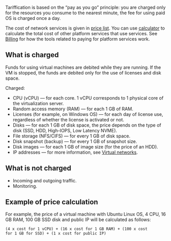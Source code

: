 Tariffication is based on the “pay as you go” principle: you are charged only for the resources you consume to the nearest minute, the fee for using paid OS is charged once a day.

The cost of network services is given in [price list](https://mcs.mail.ru/pricelist). You can use [calculator](https://mcs.mail.ru/pricing) to calculate the total cost of other platform services that use services. See [Billing](../../../additionals/billing) for how the tools related to paying for platform services work.

## What is charged

Funds for using virtual machines are debited while they are running. If the VM is stopped, the funds are debited only for the use of licenses and disk space.

Charged:

* CPU (vCPU) — for each core. 1 vCPU corresponds to 1 physical core of the virtualization server.
* Random access memory (RAM) — for each 1 GB of RAM.
* Licenses (for example, on Windows OS) — for each day of license use, regardless of whether the license is activated or not.
* Disks — for each 1 GB of disk space, the price depends on the type of disk (SSD, HDD, High-IOPS, Low Latency NVME).
* File storage (NFS/CIFS) — for every 1 GB of disk space.
* Disk snapshot (backup) — for every 1 GB of snapshot size.
* Disk images — for each 1 GB of image size (for the price of an HDD).
* IP addresses — for more information, see [Virtual networks](/en/networks/vnet/tariffs).

## What is not charged

* Incoming and outgoing traffic.
* Monitoring.

## Example of price calculation

For example, the price of a virtual machine with Ubuntu Linux OS, 4 CPU, 16 GB RAM, 100 GB SSD disk and public IP will be calculated as follows:

`(4 x cost for 1 vCPU) + (16 x cost for 1 GB RAM) + (100 x cost for 1 GB for SSD) + (1 x cost for public IP)`
